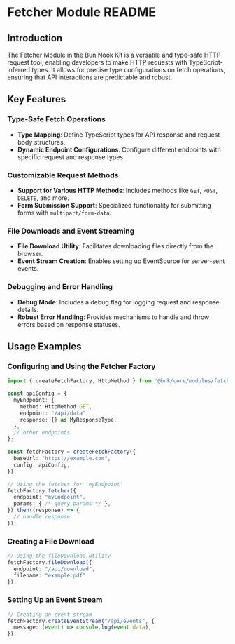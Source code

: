 # Fetcher Module README

## Introduction

The Fetcher Module in the Bun Nook Kit is a versatile and type-safe HTTP request tool, enabling developers to make HTTP requests with TypeScript-inferred types. It allows for precise type configurations on fetch operations, ensuring that API interactions are predictable and robust.

## Key Features

### Type-Safe Fetch Operations

- **Type Mapping**: Define TypeScript types for API response and request body structures.
- **Dynamic Endpoint Configurations**: Configure different endpoints with specific request and response types.

### Customizable Request Methods

- **Support for Various HTTP Methods**: Includes methods like `GET`, `POST`, `DELETE`, and more.
- **Form Submission Support**: Specialized functionality for submitting forms with `multipart/form-data`.

### File Downloads and Event Streaming

- **File Download Utility**: Facilitates downloading files directly from the browser.
- **Event Stream Creation**: Enables setting up EventSource for server-sent events.

### Debugging and Error Handling

- **Debug Mode**: Includes a debug flag for logging request and response details.
- **Robust Error Handling**: Provides mechanisms to handle and throw errors based on response statuses.

## Usage Examples

### Configuring and Using the Fetcher Factory

```typescript
import { createFetchFactory, HttpMethod } from '@bnk/core/modules/fetcher';

const apiConfig = {
  myEndpoint: {
    method: HttpMethod.GET,
    endpoint: "/api/data",
    response: {} as MyResponseType,
  },
  // other endpoints
};

const fetchFactory = createFetchFactory({
  baseUrl: "https://example.com",
  config: apiConfig,
});

// Using the fetcher for 'myEndpoint'
fetchFactory.fetcher({
  endpoint: "myEndpoint",
  params: { /* query params */ },
}).then((response) => {
  // handle response
});
```

### Creating a File Download

```typescript
// Using the fileDownload utility
fetchFactory.fileDownload({
  endpoint: "/api/download",
  filename: "example.pdf",
});
```

### Setting Up an Event Stream

```typescript
// Creating an event stream
fetchFactory.createEventStream("/api/events", {
  message: (event) => console.log(event.data),
});
```
